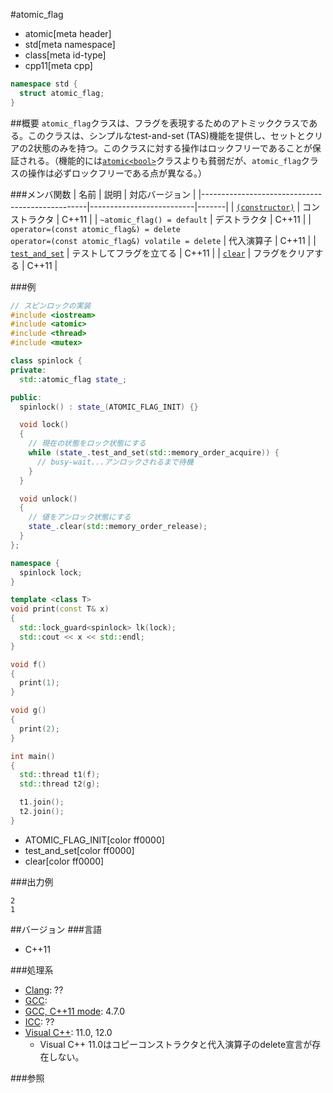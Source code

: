 #atomic_flag
* atomic[meta header]
* std[meta namespace]
* class[meta id-type]
* cpp11[meta cpp]

```cpp
namespace std {
  struct atomic_flag;
}
```

##概要
`atomic_flag`クラスは、フラグを表現するためのアトミッククラスである。このクラスは、シンプルなtest-and-set (TAS)機能を提供し、セットとクリアの2状態のみを持つ。このクラスに対する操作はロックフリーであることが保証される。（機能的には[`atomic<bool>`](atomic.md)クラスよりも貧弱だが、`atomic_flag`クラスの操作は必ずロックフリーである点が異なる。）


###メンバ関数
| 名前 | 説明 | 対応バージョン |
|-------------------------------------------------|--------------------------|-------|
| [`(constructor)`](atomic_flag/op_constructor.md) | コンストラクタ           | C++11 |
| `~atomic_flag() = default`                      | デストラクタ             | C++11 |
| `operator=(const atomic_flag&) = delete`<br/>`operator=(const atomic_flag&) volatile = delete` | 代入演算子 | C++11 |
| [`test_and_set`](atomic_flag/test_and_set.md) | テストしてフラグを立てる | C++11 |
| [`clear`](atomic_flag/clear.md)               | フラグをクリアする       | C++11 |


###例
```cpp
// スピンロックの実装
#include <iostream>
#include <atomic>
#include <thread>
#include <mutex>

class spinlock {
private:
  std::atomic_flag state_;

public:
  spinlock() : state_(ATOMIC_FLAG_INIT) {}

  void lock()
  {
    // 現在の状態をロック状態にする
    while (state_.test_and_set(std::memory_order_acquire)) {
      // busy-wait...アンロックされるまで待機
    }
  }

  void unlock()
  {
    // 値をアンロック状態にする
    state_.clear(std::memory_order_release);
  }
};

namespace {
  spinlock lock;
}

template <class T>
void print(const T& x)
{
  std::lock_guard<spinlock> lk(lock);
  std::cout << x << std::endl;
}

void f()
{
  print(1);
}

void g()
{
  print(2);
}

int main()
{
  std::thread t1(f);
  std::thread t2(g);

  t1.join();
  t2.join();
}
```
* ATOMIC_FLAG_INIT[color ff0000]
* test_and_set[color ff0000]
* clear[color ff0000]

###出力例
```
2
1
```


##バージョン
###言語
- C++11

###処理系
- [Clang](/implementation.md#clang): ??
- [GCC](/implementation.md#gcc): 
- [GCC, C++11 mode](/implementation.md#gcc): 4.7.0
- [ICC](/implementation.md#icc): ??
- [Visual C++](/implementation.md#visual_cpp): 11.0, 12.0
	- Visual C++ 11.0はコピーコンストラクタと代入演算子のdelete宣言が存在しない。


###参照

